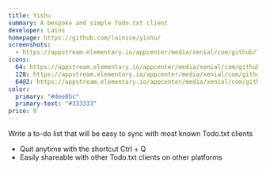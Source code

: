 ```yaml
---
title: Yishu
summary: A bespoke and simple Todo.txt client
developer: Lains
homepage: https://github.com/lainsce/yishu/
screenshots:
  - https://appstream.elementary.io/appcenter/media/xenial/com/github/lainsce.yishu.desktop/84BFB256A26C3444EF4EBE4EF0CE3CBF/screenshots/image-1_orig.png
icons:
  64: https://appstream.elementary.io/appcenter/media/xenial/com/github/lainsce.yishu.desktop/84BFB256A26C3444EF4EBE4EF0CE3CBF/icons/64x64/com.github.lainsce.yishu_com.github.lainsce.yishu.png
  128: https://appstream.elementary.io/appcenter/media/xenial/com/github/lainsce.yishu.desktop/84BFB256A26C3444EF4EBE4EF0CE3CBF/icons/128x128/com.github.lainsce.yishu_com.github.lainsce.yishu.png
  64@2: https://appstream.elementary.io/appcenter/media/xenial/com/github/lainsce.yishu.desktop/84BFB256A26C3444EF4EBE4EF0CE3CBF/icons/64x64@2/com.github.lainsce.yishu_com.github.lainsce.yishu.png
color:
  primary: "#dee8bc"
  primary-text: "#333333"
price: 0
---
```


<p>Write a to-do list that will be easy to sync with most known Todo.txt clients</p>
<ul>
  <li>Quit anytime with the shortcut Ctrl + Q</li>
  <li>Easily shareable with other Todo.txt clients on other platforms</li>
</ul>